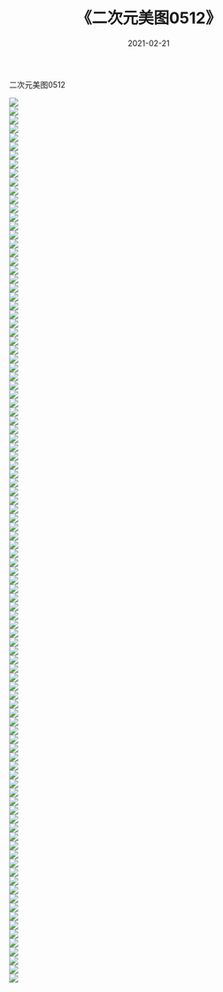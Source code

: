 ﻿---
layout: post
title:  《二次元美图0512》
date:   2021-02-21
img: http://imgx.orgx.ga/二次元/2021/二次元美图0512/000.jpg
categories: [美女, 清纯, 唯美]
---

二次元美图0512

 ![](http://imgx.orgx.ga/二次元/2021/二次元美图0512/001.jpg) <br>![](http://imgx.orgx.ga/二次元/2021/二次元美图0512/002.jpg) <br>![](http://imgx.orgx.ga/二次元/2021/二次元美图0512/003.jpg) <br>![](http://imgx.orgx.ga/二次元/2021/二次元美图0512/004.jpg) <br>![](http://imgx.orgx.ga/二次元/2021/二次元美图0512/005.jpg) <br>![](http://imgx.orgx.ga/二次元/2021/二次元美图0512/006.jpg) <br>![](http://imgx.orgx.ga/二次元/2021/二次元美图0512/007.jpg) <br>![](http://imgx.orgx.ga/二次元/2021/二次元美图0512/008.jpg) <br>![](http://imgx.orgx.ga/二次元/2021/二次元美图0512/009.jpg) <br>![](http://imgx.orgx.ga/二次元/2021/二次元美图0512/010.jpg) <br>![](http://imgx.orgx.ga/二次元/2021/二次元美图0512/011.jpg) <br>![](http://imgx.orgx.ga/二次元/2021/二次元美图0512/012.jpg) <br>![](http://imgx.orgx.ga/二次元/2021/二次元美图0512/013.jpg) <br>![](http://imgx.orgx.ga/二次元/2021/二次元美图0512/014.jpg) <br>![](http://imgx.orgx.ga/二次元/2021/二次元美图0512/015.jpg) <br>![](http://imgx.orgx.ga/二次元/2021/二次元美图0512/016.jpg) <br>![](http://imgx.orgx.ga/二次元/2021/二次元美图0512/017.jpg) <br>![](http://imgx.orgx.ga/二次元/2021/二次元美图0512/018.jpg) <br>![](http://imgx.orgx.ga/二次元/2021/二次元美图0512/019.jpg) <br>![](http://imgx.orgx.ga/二次元/2021/二次元美图0512/020.jpg) <br>![](http://imgx.orgx.ga/二次元/2021/二次元美图0512/021.jpg) <br>![](http://imgx.orgx.ga/二次元/2021/二次元美图0512/022.jpg) <br>![](http://imgx.orgx.ga/二次元/2021/二次元美图0512/023.jpg) <br>![](http://imgx.orgx.ga/二次元/2021/二次元美图0512/024.jpg) <br>![](http://imgx.orgx.ga/二次元/2021/二次元美图0512/025.jpg) <br>![](http://imgx.orgx.ga/二次元/2021/二次元美图0512/026.jpg) <br>![](http://imgx.orgx.ga/二次元/2021/二次元美图0512/027.jpg) <br>![](http://imgx.orgx.ga/二次元/2021/二次元美图0512/028.jpg) <br>![](http://imgx.orgx.ga/二次元/2021/二次元美图0512/029.jpg) <br>![](http://imgx.orgx.ga/二次元/2021/二次元美图0512/030.jpg) <br>![](http://imgx.orgx.ga/二次元/2021/二次元美图0512/031.jpg) <br>![](http://imgx.orgx.ga/二次元/2021/二次元美图0512/032.jpg) <br>![](http://imgx.orgx.ga/二次元/2021/二次元美图0512/033.jpg) <br>![](http://imgx.orgx.ga/二次元/2021/二次元美图0512/034.jpg) <br>![](http://imgx.orgx.ga/二次元/2021/二次元美图0512/035.jpg) <br>![](http://imgx.orgx.ga/二次元/2021/二次元美图0512/036.jpg) <br>![](http://imgx.orgx.ga/二次元/2021/二次元美图0512/037.jpg) <br>![](http://imgx.orgx.ga/二次元/2021/二次元美图0512/038.jpg) <br>![](http://imgx.orgx.ga/二次元/2021/二次元美图0512/039.jpg) <br>![](http://imgx.orgx.ga/二次元/2021/二次元美图0512/040.jpg) <br>![](http://imgx.orgx.ga/二次元/2021/二次元美图0512/041.jpg) <br>![](http://imgx.orgx.ga/二次元/2021/二次元美图0512/042.jpg) <br>![](http://imgx.orgx.ga/二次元/2021/二次元美图0512/043.jpg) <br>![](http://imgx.orgx.ga/二次元/2021/二次元美图0512/044.jpg) <br>![](http://imgx.orgx.ga/二次元/2021/二次元美图0512/045.jpg) <br>![](http://imgx.orgx.ga/二次元/2021/二次元美图0512/046.jpg) <br>![](http://imgx.orgx.ga/二次元/2021/二次元美图0512/047.jpg) <br>![](http://imgx.orgx.ga/二次元/2021/二次元美图0512/048.jpg) <br>![](http://imgx.orgx.ga/二次元/2021/二次元美图0512/049.jpg) <br>![](http://imgx.orgx.ga/二次元/2021/二次元美图0512/050.jpg) <br>![](http://imgx.orgx.ga/二次元/2021/二次元美图0512/051.jpg) <br>![](http://imgx.orgx.ga/二次元/2021/二次元美图0512/052.jpg) <br>![](http://imgx.orgx.ga/二次元/2021/二次元美图0512/053.jpg) <br>![](http://imgx.orgx.ga/二次元/2021/二次元美图0512/054.jpg) <br>![](http://imgx.orgx.ga/二次元/2021/二次元美图0512/055.jpg) <br>![](http://imgx.orgx.ga/二次元/2021/二次元美图0512/056.jpg) <br>![](http://imgx.orgx.ga/二次元/2021/二次元美图0512/057.jpg) <br>![](http://imgx.orgx.ga/二次元/2021/二次元美图0512/058.jpg) <br>![](http://imgx.orgx.ga/二次元/2021/二次元美图0512/059.jpg) <br>![](http://imgx.orgx.ga/二次元/2021/二次元美图0512/060.jpg) <br>![](http://imgx.orgx.ga/二次元/2021/二次元美图0512/061.jpg) <br>![](http://imgx.orgx.ga/二次元/2021/二次元美图0512/062.jpg) <br>![](http://imgx.orgx.ga/二次元/2021/二次元美图0512/063.jpg) <br>![](http://imgx.orgx.ga/二次元/2021/二次元美图0512/064.jpg) <br>![](http://imgx.orgx.ga/二次元/2021/二次元美图0512/065.jpg) <br>![](http://imgx.orgx.ga/二次元/2021/二次元美图0512/066.jpg) <br>![](http://imgx.orgx.ga/二次元/2021/二次元美图0512/067.jpg) <br>![](http://imgx.orgx.ga/二次元/2021/二次元美图0512/068.jpg) <br>![](http://imgx.orgx.ga/二次元/2021/二次元美图0512/069.jpg) <br>![](http://imgx.orgx.ga/二次元/2021/二次元美图0512/070.jpg) <br>![](http://imgx.orgx.ga/二次元/2021/二次元美图0512/071.jpg) <br>![](http://imgx.orgx.ga/二次元/2021/二次元美图0512/072.jpg) <br>![](http://imgx.orgx.ga/二次元/2021/二次元美图0512/073.jpg) <br>![](http://imgx.orgx.ga/二次元/2021/二次元美图0512/074.jpg) <br>![](http://imgx.orgx.ga/二次元/2021/二次元美图0512/075.jpg) <br>![](http://imgx.orgx.ga/二次元/2021/二次元美图0512/076.jpg) <br>![](http://imgx.orgx.ga/二次元/2021/二次元美图0512/077.jpg) <br>![](http://imgx.orgx.ga/二次元/2021/二次元美图0512/078.jpg) <br>![](http://imgx.orgx.ga/二次元/2021/二次元美图0512/079.jpg) <br>![](http://imgx.orgx.ga/二次元/2021/二次元美图0512/080.jpg) <br>![](http://imgx.orgx.ga/二次元/2021/二次元美图0512/081.jpg) <br>![](http://imgx.orgx.ga/二次元/2021/二次元美图0512/082.jpg) <br>![](http://imgx.orgx.ga/二次元/2021/二次元美图0512/083.jpg) <br>![](http://imgx.orgx.ga/二次元/2021/二次元美图0512/084.jpg) <br>![](http://imgx.orgx.ga/二次元/2021/二次元美图0512/085.jpg) <br>![](http://imgx.orgx.ga/二次元/2021/二次元美图0512/086.jpg) <br>![](http://imgx.orgx.ga/二次元/2021/二次元美图0512/087.jpg) <br>![](http://imgx.orgx.ga/二次元/2021/二次元美图0512/088.jpg) <br>![](http://imgx.orgx.ga/二次元/2021/二次元美图0512/089.jpg) <br>![](http://imgx.orgx.ga/二次元/2021/二次元美图0512/090.jpg) <br>![](http://imgx.orgx.ga/二次元/2021/二次元美图0512/091.jpg) <br>![](http://imgx.orgx.ga/二次元/2021/二次元美图0512/092.jpg) <br>![](http://imgx.orgx.ga/二次元/2021/二次元美图0512/093.jpg) <br>![](http://imgx.orgx.ga/二次元/2021/二次元美图0512/094.jpg) <br>![](http://imgx.orgx.ga/二次元/2021/二次元美图0512/095.jpg) <br>![](http://imgx.orgx.ga/二次元/2021/二次元美图0512/096.jpg) <br>![](http://imgx.orgx.ga/二次元/2021/二次元美图0512/097.jpg) <br>![](http://imgx.orgx.ga/二次元/2021/二次元美图0512/098.jpg) <br>![](http://imgx.orgx.ga/二次元/2021/二次元美图0512/099.jpg) <br>![](http://imgx.orgx.ga/二次元/2021/二次元美图0512/100.jpg) <br>